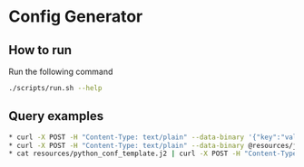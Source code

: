 Config Generator
===

## How to run
Run the following command
```bash
./scripts/run.sh --help
```

## Query examples
```bash
* curl -X POST -H "Content-Type: text/plain" --data-binary '{"key":"value"}' 'localhost:8000/generate-conf?client=perso&env=dev'
* curl -X POST -H "Content-Type: text/plain" --data-binary @resources/json_conf_template.j2  'localhost:8000/generate-conf?client=perso&env=dev'
* cat resources/python_conf_template.j2 | curl -X POST -H "Content-Type: text/plain" --data-binary @- 'localhost:8000/generate-conf?client=perso&env=dev'

```